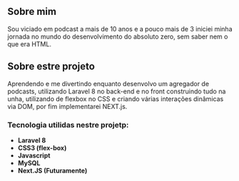 ## Sobre mim

Sou viciado em podcast a mais de 10 anos e a pouco mais de 3 iniciei minha jornada no mundo do desenvolvimento do absoluto zero, sem saber nem
o que era HTML.

## Sobre estre projeto

 Aprendendo e me divertindo enquanto desenvolvo um agregador de podcasts, utilizando Laravel 8 no back-end e no front construindo tudo na unha, utilizando de flexbox no CSS e criando várias interações dinâmicas via DOM, por fim implementarei NEXT.js.

### Tecnologia utilidas nestre projetp:

- **Laravel 8**
- **CSS3 (flex-box)**
- **Javascript**
- **MySQL**
- **Next.JS (Futuramente)**